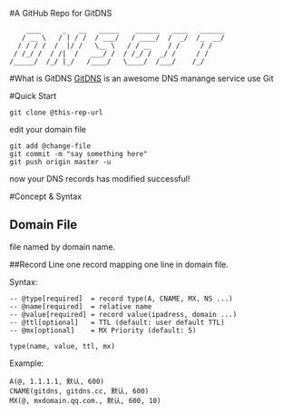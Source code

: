 #A GitHub Repo for GitDNS

```
    ____     _   __   _____    ______   ____   ______
   / __ \   / | / /  / ___/   / ____/  /  _/  /_  __/
  / / / /  /  |/ /   \__ \   / / __    / /     / /
 / /_/ /  / /|  /   ___/ /  / /_/ /  _/ /     / /
/_____/  /_/ |_/   /____/   \____/  /___/    /_/
```

#What is GitDNS
[GitDNS](https://gitdns.cc) is an awesome DNS manange service use Git


#Quick Start


    git clone @this-rep-url

edit your domain file

    git add @change-file
    git commit -m "say something here"
    git push origin master -u

now your DNS records has modified successful!

#Concept & Syntax

## Domain File
file named by domain name.

##Record Line
one record mapping one line in domain file.

Syntax:

```
-- @type[required]  = record type(A, CNAME, MX, NS ...)
-- @name[required]  = relative name
-- @value[required] = record value(ipadress, domain ...)
-- @ttl[optional]   = TTL (default: user default TTL)
-- @mx[optional]    = MX Priority (default: 5)

type(name, value, ttl, mx)

```
Example:
```
A(@, 1.1.1.1, 默认, 600)
CNAME(gitdns, gitdns.cc, 默认, 600)
MX(@, mxdomain.qq.com., 默认, 600, 10)

```
